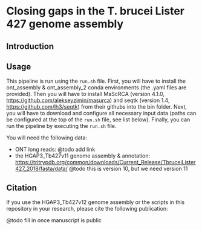# Closing gaps in the T. brucei Lister 427 genome assembly

## Introduction

## Usage

This pipeline is run using the `run.sh` file.
First, you will have to install the ont_assembly & ont_assembly_2 conda environments (the .yaml files are provided). Then you will have to install MaScRCA (version 4.1.0, https://github.com/alekseyzimin/masurca) and seqtk (version 1.4, https://github.com/lh3/seqtk) from their githubs into the bin folder. Next, you will have to download and configure all necessary input data (paths can be configured at the top of the `run.sh` file, see list below). Finally, you can run the pipeline by executing the `run.sh` file.


You will need the following data:
- ONT long reads: @todo add link
- the HGAP3_Tb427v11 genome assembly & annotation: https://tritrypdb.org/common/downloads/Current_Release/TbruceiLister427_2018/fasta/data/ @todo this is version 10, but we need version 11


## Citation

If you use the HGAP3_Tb427v12 genome assembly or the scripts in this repository in your research, please cite the following publication:

@todo fill in once manuscript is public
